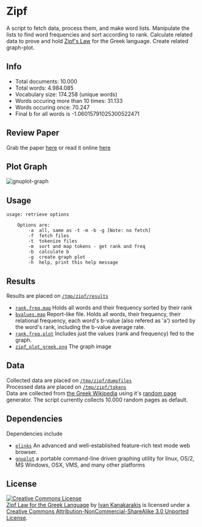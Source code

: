 # Zipf
A script to fetch data, process them, and make word lists. Manipulate the lists to find word frequencies and sort according to rank. Calculate related data to prove and hold [Zipf's Law](http://en.wikipedia.org/wiki/Zipf#Zipf.27s_law) for the Greek language. Create related graph-plot. 

## Info
* Total documents: 10.000
* Total words: 4.984.085
* Vocabulary size: 174.258 (unique words)
* Words occuring more than 10 times: 31.133
* Words occuring once: 70.247
* Final b for all words is -1.06015791025300522471

## Review Paper
Grab the paper [here](zipf/raw/master/doc/Ioannis_Kanakarakis_zipf_law.pdf)
or read it online [here](http://docs.google.com/viewer?url=https://github.com/c00kiemon5ter/zipf/raw/master/doc/Ioannis_Kanakarakis_zipf_law.pdf)

## Plot Graph
![gnuplot-graph](zipf/raw/master/data/results/zipf_plot_greek.png)

## Usage 

	usage: retrieve options

		Options are:
			-a	all, same as -t -m -b -g [Note: no fetch]
			-f	fetch files
			-t	tokenize files
			-m	sort and map tokens - get rank and freq
			-b	calculate b
			-g	create graph plot
			-h	help, print this help message

## Results
Results are placed on [`/tmp/zipf/results`](zipf/tree/master/data/results)

* [`rank.freq.map`](zipf/blob/master/data/results/rank.freq.map) Holds all words and their frequency sorted by their rank
* [`bvalues.map`](zipf/blob/master/data/results/bvalues.map) Report-like file. Holds all words, their frequency, their relational frequency, each word's b-value (also refered as 'a') sorted by the word's rank, including the b-value average rate.
* [`rank.freq.plot`](zipf/blob/master/data/results/rank.freq.plot) Includes just the values (rank and frequency) fed to the graph.
* [`zipf_plot_greek.png`](zipf/blob/master/data/results/zipf_plot_greek.png) The graph image

## Data
Collected data are placed on [`/tmp/zipf/dumpfiles`](zipf/tree/master/data/dumpfiles) <br/>
Processed data are placed on [`/tmp/zipf/tokens`](zipf/tree/master/data/tokens) <br/>
Data are collected from [the Greek Wikipedia](http://el.wikipedia.org) using it's [random page](http://el.wikipedia.org/wiki/%CE%95%CE%B9%CE%B4%CE%B9%CE%BA%CF%8C:%CE%A4%CF%85%CF%87%CE%B1%CE%AF%CE%B1) generator. The script currently collects 10.000 random pages as default.

## Dependencies
Dependencies include 

* [`elinks`](http://elinks.or.cz/) An advanced and well-established feature-rich text mode web browser.
* [`gnuplot`](http://www.gnuplot.info/) a portable command-line driven graphing utility for linux, OS/2, MS Windows, OSX, VMS, and many other platforms

## License
<a rel="license" href="http://creativecommons.org/licenses/by-nc-sa/3.0/"><img alt="Creative Commons License" style="border-width:0" src="http://i.creativecommons.org/l/by-nc-sa/3.0/88x31.png" /></a><br/><span xmlns:dct="http://purl.org/dc/terms/" property="dct:title"><a href="https://github.com/c00kiemon5ter/zipf">Zipf Law for the Greek Language</a></span> by <a xmlns:cc="http://creativecommons.org/ns#" href="http://c00kiemon5ter.ath.cx" property="cc:attributionName" rel="cc:attributionURL">Ivan Kanakarakis</a> is licensed under a <a rel="license" href="http://creativecommons.org/licenses/by-nc-sa/3.0/">Creative Commons Attribution-NonCommercial-ShareAlike 3.0 Unported License</a>.
